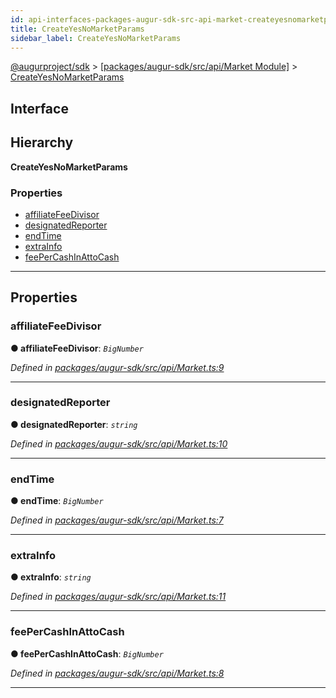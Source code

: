 ```yaml
---
id: api-interfaces-packages-augur-sdk-src-api-market-createyesnomarketparams
title: CreateYesNoMarketParams
sidebar_label: CreateYesNoMarketParams
---
```


[@augurproject/sdk](api-readme.md) > [[packages/augur-sdk/src/api/Market Module]](api-modules-packages-augur-sdk-src-api-market-module.md) > [CreateYesNoMarketParams](api-interfaces-packages-augur-sdk-src-api-market-createyesnomarketparams.md)

## Interface

## Hierarchy

**CreateYesNoMarketParams**

### Properties

* [affiliateFeeDivisor](api-interfaces-packages-augur-sdk-src-api-market-createyesnomarketparams.md#affiliatefeedivisor)
* [designatedReporter](api-interfaces-packages-augur-sdk-src-api-market-createyesnomarketparams.md#designatedreporter)
* [endTime](api-interfaces-packages-augur-sdk-src-api-market-createyesnomarketparams.md#endtime)
* [extraInfo](api-interfaces-packages-augur-sdk-src-api-market-createyesnomarketparams.md#extrainfo)
* [feePerCashInAttoCash](api-interfaces-packages-augur-sdk-src-api-market-createyesnomarketparams.md#feepercashinattocash)

---

## Properties

<a id="affiliatefeedivisor"></a>

###  affiliateFeeDivisor

**● affiliateFeeDivisor**: *`BigNumber`*

*Defined in [packages/augur-sdk/src/api/Market.ts:9](https://github.com/AugurProject/augur/blob/b4365d6894/packages/augur-sdk/src/api/Market.ts#L9)*

___
<a id="designatedreporter"></a>

###  designatedReporter

**● designatedReporter**: *`string`*

*Defined in [packages/augur-sdk/src/api/Market.ts:10](https://github.com/AugurProject/augur/blob/b4365d6894/packages/augur-sdk/src/api/Market.ts#L10)*

___
<a id="endtime"></a>

###  endTime

**● endTime**: *`BigNumber`*

*Defined in [packages/augur-sdk/src/api/Market.ts:7](https://github.com/AugurProject/augur/blob/b4365d6894/packages/augur-sdk/src/api/Market.ts#L7)*

___
<a id="extrainfo"></a>

###  extraInfo

**● extraInfo**: *`string`*

*Defined in [packages/augur-sdk/src/api/Market.ts:11](https://github.com/AugurProject/augur/blob/b4365d6894/packages/augur-sdk/src/api/Market.ts#L11)*

___
<a id="feepercashinattocash"></a>

###  feePerCashInAttoCash

**● feePerCashInAttoCash**: *`BigNumber`*

*Defined in [packages/augur-sdk/src/api/Market.ts:8](https://github.com/AugurProject/augur/blob/b4365d6894/packages/augur-sdk/src/api/Market.ts#L8)*

___

